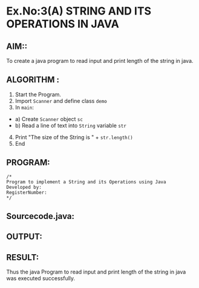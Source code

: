 # Ex.No:3(A)  STRING AND ITS OPERATIONS IN JAVA
## AIM::
To create a java program to read input and print length of the string in java.

## ALGORITHM :
1.  Start the Program.
2.	Import `Scanner` and define class `demo`
3.	In `main`:
-	a) Create `Scanner` object `sc`
-	b) Read a line of text into `String` variable `str`
4.	Print "The size of the String is " + `str.length()`
5.	End




## PROGRAM:
 ```
/*
Program to implement a String and its Operations using Java
Developed by: 
RegisterNumber:  
*/
```

## Sourcecode.java:







## OUTPUT:



## RESULT:
Thus the java Program to read input and print length of the string in java was executed successfully.

